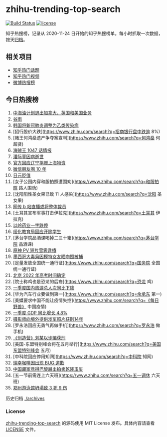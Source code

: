 # zhihu-trending-top-search

[![Build Status](https://github.com/justjavac/zhihu-trending-top-search/workflows/ci/badge.svg?branch=main)](https://github.com/justjavac/zhihu-trending-top-search/actions)
[![license](https://img.shields.io/github/license/justjavac/zhihu-trending-top-search)](https://github.com/justjavac/zhihu-trending-top-search/blob/main/LICENSE)

知乎热搜榜，记录从 2020-11-24 日开始的知乎热搜榜单。每小时抓取一次数据，按天[归档](./archives)。

## 相关项目

- [知乎热门话题](https://github.com/justjavac/zhihu-trending-hot-questions)
- [知乎热门视频](https://github.com/justjavac/zhihu-trending-hot-video)
- [微博热搜榜](https://github.com/justjavac/weibo-trending-hot-search)

## 今日热搜榜

<!-- BEGIN -->
<!-- 最后更新时间 Wed Apr 20 2022 15:15:04 GMT+0800 (China Standard Time) -->

1. [中海油计划退出加拿大、英国和美国业务](https://www.zhihu.com/search?q=中海油退出西方业务)
1. [谷雨](https://www.zhihu.com/search?q=谷雨)
1. [韩国将新冠肺炎调整为乙类传染病](https://www.zhihu.com/search?q=韩国新冠肺炎调整为乙类)
1. [招行股价大跌](https://www.zhihu.com/search?q=招商银行盘中跌逾 8%)
1. [赌王何鸿燊遗产争夺案宣判](https://www.zhihu.com/search?q=何鸿燊 何超贤)
1. [海贼王 1047 话情报](https://www.zhihu.com/search?q=海贼王1047)
1. [潘际銮因病逝世](https://www.zhihu.com/search?q=潘际銮逝世)
1. [官方回应辽宁捐赠上海物资](https://www.zhihu.com/search?q=辽宁捐赠上海物资)
1. [微信朋友圈 10 年](https://www.zhihu.com/search?q=朋友圈)
1. [日元贬值](https://www.zhihu.com/search?q=日元贬值)
1. [女子公园内穿和服拍照遭围劝](https://www.zhihu.com/search?q=和服拍照 路人围劝)
1. [沈阳阳性圣女果已致 11 人感染](https://www.zhihu.com/search?q=沈阳 圣女果)
1. [网传 b 站直播或将整体裁员](https://www.zhihu.com/search?q=b站直播)
1. [土耳其宣布军事打击伊拉克](https://www.zhihu.com/search?q=土耳其 伊拉克)
1. [以岭药业一字跌停](https://www.zhihu.com/search?q=以岭药业一字跌停)
1. [绥化教育局回应开除学生](https://www.zhihu.com/search?q=绥化教育局回应)
1. [茅台学院品酒课喝掉二三十箱](https://www.zhihu.com/search?q=茅台学院 品酒课)
1. [原神 PV 短片雪霁逢椿](https://www.zhihu.com/search?q=原神PV)
1. [墨西哥大毒枭因模特女友晒吻照被捕](https://www.zhihu.com/search?q=墨西哥毒枭被捕)
1. [足量发放全国统一通行证](https://www.zhihu.com/search?q=国务院 全国统一通行证)
1. [北京 2022 年高考时间确定](https://www.zhihu.com/search?q=北京2022年高考时间)
1. [院士称鸡也是恐龙的后裔](https://www.zhihu.com/search?q=恐龙 鸡)
1. [一季度国内旅游总人次同比下降](https://www.zhihu.com/search?q=国内旅游总人次同比下降)
1. [华为汽车行业要做到第一](https://www.zhihu.com/search?q=余承东 第一)
1. [美媒要求中国不能让疫情失控](https://www.zhihu.com/search?q=《每日野兽》 中国疫情)
1. [一季度 GDP 同比增长 4.8%](https://www.zhihu.com/search?q=一季度GDP)
1. [摄影师向境外提供涉军照片获刑14年](https://www.zhihu.com/search?q=摄影师获刑14年)
1. [罗永浩回应无勇气再做手机](https://www.zhihu.com/search?q=罗永浩 做手机)
1. [《创造营》刘某以诈骗获刑](https://www.zhihu.com/search?q=刘丞以诈骗)
1. [美国-东盟特别峰会将在五月举行](https://www.zhihu.com/search?q=美国东盟特别峰会 五月)
1. [中科院回应停用知网](https://www.zhihu.com/search?q=中科院 知网)
1. [瑞幸咖啡因出现 BUG 道歉](https://www.zhihu.com/search?q=瑞幸咖啡因BUG道歉)
1. [中国藏家竞得巴黎展出拍卖乾隆玉玺](https://www.zhihu.com/search?q=中国藏家竞得巴黎拍卖乾隆玉玺)
1. [五一节前需连上六天班](https://www.zhihu.com/search?q=五一调休 六天班)
1. [郑州游泳馆坍塌致 3 死 9 伤](https://www.zhihu.com/search?q=郑州游泳馆坍塌)

<!-- END -->

历史归档 [./archives](./archives)

### License

[zhihu-trending-top-search](https://github.com/justjavac/zhihu-trending-top-search)
的源码使用 MIT License 发布。具体内容请查看 [LICENSE](./LICENSE) 文件。
